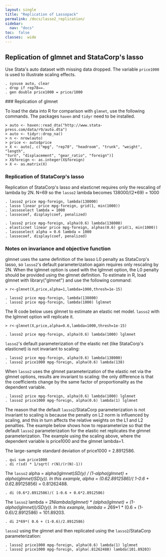 ```yaml
---
layout: single
title: "Replication of Lassopack"
permalink: /docs/lasso2_replication/
sidebar:
  nav: "docs"
toc:  false
classes:  wide
---
```


<script type="text/javascript" async
  src="https://cdn.mathjax.org/mathjax/latest/MathJax.js?config=TeX-MML-AM_CHTML">
</script>

## Replication of glmnet and StataCorp's lasso

Use Stata's auto dataset with missing data dropped.  The variable `price1000`
is used to illustrate scaling effects.
  
	. sysuse auto, clear
  	. drop if rep78==.
    . gen double price1000 = price/1000

### Replication of glmnet

To load the data into R for comparison with `glmnet`, use the following
commands.  The packages `haven` and `tidyr` need to be installed.

    > auto <- haven::read_dta("http://www.stata-press.com/data/r9/auto.dta")
    > auto <- tidyr::drop_na()
    > n <- nrow(auto)
    > price <- auto$price
    > X <- auto[, c("mpg", "rep78", "headroom", "trunk", "weight", "length",
    "turn", "displacement", "gear_ratio", "foreign")]
    > X$foreign <- as.integer(X$foreign)
    > X <- as.matrix(X)

### Replication of StataCorp's lasso

Replication of StataCorp's lasso and elasticnet requires only the rescaling
of lambda by 2N.  N=69 so the `lasso2` lambda becomes 138000/(2*69) = 1000

    . lasso2 price mpg-foreign, lambda(138000)
    . lasso linear price mpg-foreign, grid(1, min(1000))
    . lassoselect lambda = 1000
    . lassocoef, display(coef, penalized)

    . lasso2 price mpg-foreign, alpha(0.6) lambda(138000)
    . elasticnet linear price mpg-foreign, alphas(0.6) grid(1, min(1000))
    . lassoselect alpha = 0.6 lambda = 1000
    . lassocoef, display(coef, penalized)

### Notes on invariance and objective function

glmnet uses the same definition of the lasso L0 penalty as StataCorp's 
lasso, so `lasso2`'s default parameterization again requires only rescaling by
2N.  When the lglmnet option is used with the lglmnet option, the L0 penalty
should be provided using the glmnet definition.  To estimate in R, load
glmnet with library("glmnet") and use the following command:

	> r<-glmnet(X,price,alpha=1,lambda=1000,thresh=1e-15)

    . lasso2 price mpg-foreign, lambda(138000)
    . lasso2 price mpg-foreign, lambda(1000) lglmnet

The R code below uses glmnet to estimate an elastic net model.  `lasso2` with
the lglmnet option will replicate it.

    > r<-glmnet(X,price,alpha=0.6,lambda=1000,thresh=1e-15)

    . lasso2 price mpg-foreign, alpha(0.6) lambda(1000) lglmnet

`lasso2`'s default parameterization of the elastic net (like StataCorp's 
elasticnet) is not invariant to scaling:

	. lasso2 price mpg-foreign, alpha(0.6) lambda(138000)
    . lasso2 price1000 mpg-foreign, alpha(0.6) lambda(138)

When `lasso2` uses the glmnet parameterization of the elastic net via the
glmnet options, results are invariant to scaling:  the only difference is
that the coefficients change by the same factor of proportionality as the
dependent variable.

    . lasso2 price mpg-foreign, alpha(0.6) lambda(1000) lglmnet
    . lasso2 price1000 mpg-foreign, alpha(0.6) lambda(1) lglmnet

The reason that the default `lasso2`/StataCorp parameterization is not
invariant to scaling is because the penalty on L2 norm is influenced by
scaling, and this in turn affects the relative weights on the L1 and L2
penalties.  The example below shows how to reparameterize so that the
default `lasso2` parameterization for the elastic net replicates the glmnet
parameterization.  The example using the scaling above, where the dependent
variable is price1000 and the glmnet lambda=1.

The large-sample standard deviation of price1000 = 2.8912586.
	
	. qui sum price1000
    . di r(sd) * 1/sqrt( r(N)/(r(N)-1))

The `lasso2` alpha = alpha(lglmnet)*SD(y) / (1-alpha(glmnet) +
alpha(glmnet)*SD(y)).  In this example, alpha = (0.6*2.8912586)/( 1-0.6 +
0.6*2.89125856) = 0.81262488.

    . di (0.6*2.8912586)/( 1-0.6 + 0.6*2.8912586)

The `lasso2` lambda = 2N*lambda(lglmnet) * (alpha(lglmnet) +
(1-alpha(lglmnet))/SD(y)).  In this example, lambda = 2*69*1 * (0.6 +
(1-0.6)/2.8912586) = 101.89203.

    . di 2*69*( 0.6 + (1-0.6)/2.8912586)

`lasso2` using the glmnet and then replicated using the `lasso2`/StataCorp
parameterization:

    . lasso2 price1000 mpg-foreign, alpha(0.6) lambda(1) lglmnet
    . lasso2 price1000 mpg-foreign, alpha(.81262488) lambda(101.89203)